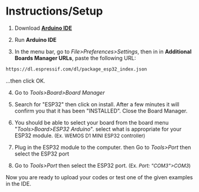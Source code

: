 # Instructions/Setup
1. Download [**Arduino IDE**](https://www.arduino.cc/en/software)

2. Run **Arduino IDE**
3. In the menu bar, go to _File>Preferences>Settings_, then in in **Additional Boards Manager URLs**, paste the following URL:
```sh
https://dl.espressif.com/dl/package_esp32_index.json
``` 
...then click OK.

4. Go to _Tools>Board>Board Manager_

5. Search for "ESP32" then click on install. After a few minutes it will confirm you that it has been "INSTALLED". Close the Board Manager.

6. You should be able to select your board from the board menu "_Tools>Board>ESP32 Arduino_". select what is appropriate for your ESP32 module. <font size="2">(Ex. WEMOS D1 MINI ESP32 controller)</font>

7. Plug in the ESP32 module to the computer. then Go to _Tools>Port_ then select the ESP32 port

9. Go to _Tools>Port_ then select the ESP32 port. <font size="2">(Ex. _Port: "COM3">COM3_)</font>

Now you are ready to upload your codes or test one of the given examples in the IDE.